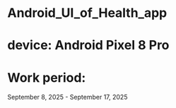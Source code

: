 # Android_UI_of_Health_app
# device: Android Pixel 8 Pro
# Work period: 
September 8, 2025 - September 17, 2025

